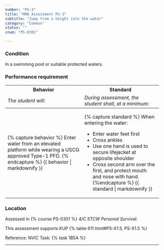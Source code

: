 ```yaml
---
number: "PS-3"
title: "MMA Assessment PS-3"
subtitle: "Jump from a height into the water"
category: "Common"
status: ""
cnum: "PS-0301"

---
```

### Condition

In a swimming pool or suitable protected waters.

### Performance requirement 

<table width='100%' class='Guidelines'>
 <thead>
 <tr>
     <th class='thirty'>Behavior</th>
     <th class='seventy'>Standard</th>
 </tr>
 <tr>
     <td><em>The student will:</em></td>
     <td><em>During assessment, the student shall, at a minimum:</em></td>
 </tr>
 </thead>
 <tbody>
 

<tr><td>

{% capture behavior %}
Enter water from an elevated platform while wearing a USCG approved Type-1 PFD.
{% endcapture %}
{{ behavior | markdownify }}

</td><td>

{% capture standard %}
When entering the water:

*  Enter water feet first
*  Cross ankles
*  Use one hand is used to secure lifejacket at opposite shoulder
*  Cross second arm over the first, and protect mouth and nose with hand. 
{%endcapture %}
{{ standard | markdownify }}

</td></tr>



 </tbody>
 </table>

### Location

Assessed in  {% course  PS-0301 %}  *4/C STCW Personal Survival*.

This assessment supports KUP {% table 611.html#PS-X1.5, PS-X1.5 %}

Reference: NVIC Task: {% task 1B5A  %}

***

